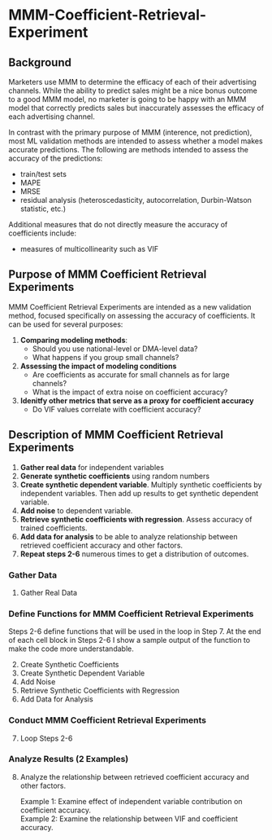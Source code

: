 # MMM-Coefficient-Retrieval-Experiment

## Background

Marketers use MMM to determine the efficacy of each of their advertising channels.  While the ability to predict sales might be a nice bonus outcome to a good MMM model, no marketer is going to be happy with an MMM model that correctly predicts sales but inaccurately assesses the efficacy of each advertising channel.

In contrast with the primary purpose of MMM (interence, not prediction), most ML validation methods are intended to assess whether a model makes accurate predictions.  The following are methods intended to assess the accuracy of the predictions:

- train/test sets
- MAPE
- MRSE
- residual analysis (heteroscedasticity, autocorrelation, Durbin-Watson statistic, etc.)

Additional measures that do not directly measure the accuracy of coefficients include:

- measures of multicollinearity such as VIF

## Purpose of MMM Coefficient Retrieval Experiments

MMM Coefficient Retrieval Experiments are intended as a new validation method, focused specifically on assessing the accuracy of coefficients.  It can be used for several purposes:
1. **Comparing modeling methods**:  
   - Should you use national-level or DMA-level data?
   - What happens if you group small channels?
2. **Assessing the impact of modeling conditions**
   - Are coefficients as accurate for small channels as for large channels?
   - What is the impact of extra noise on coefficient accuracy?
3. **Idenitfy other metrics that serve as a proxy for coefficient accuracy**
   - Do VIF values correlate with coefficient accuracy?

## Description of MMM Coefficient Retrieval Experiments

1. **Gather real data** for independent variables
2. **Generate synthetic coefficients** using random numbers
3. **Create synthetic dependent variable**.  Multiply synthetic coefficients by independent variables.  Then add up results to get synthetic dependent variable.
4. **Add noise** to dependent variable.
5. **Retrieve synthetic coefficients with regression**.  Assess accuracy of trained coefficients.
6. **Add data for analysis** to be able to analyze relationship between retrieved coefficient accuracy and other factors.
7. **Repeat steps 2-6** numerous times to get a distribution of outcomes.

### Gather Data
1) Gather Real Data

### Define Functions for MMM Coefficient Retrieval Experiments

Steps 2-6 define functions that will be used in the loop in Step 7.  At the end of each cell block in Steps 2-6 I show a sample output of the function to make the code more understandable.

2) Create Synthetic Coefficients
3) Create Synthetic Dependent Variable
4) Add Noise
5) Retrieve Synthetic Coefficients with Regression
6) Add Data for Analysis

### Conduct MMM Coefficient Retrieval Experiments
7) Loop Steps 2-6

### Analyze Results (2 Examples)
8) Analyze the relationship between retrieved coefficient accuracy and other factors. <br>

    Example 1: Examine effect of independent variable contribution on coefficient accuracy. <br>
    Example 2: Examine the relationship between VIF and coefficient accuracy.
